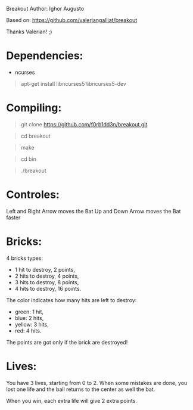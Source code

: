Breakout
Author: Ighor Augusto

Based on: https://github.com/valeriangalliat/breakout

Thanks Valerian! ;)

# Dependencies:

- ncurses

> apt-get install libncurses5 libncurses5-dev

# Compiling:

> git clone https://github.com/f0rb1dd3n/breakout.git 

> cd breakout

> make

> cd bin

> ./breakout

# Controles: 

Left and Right Arrow moves the Bat
Up and Down Arrow moves the Bat faster

# Bricks: 

4 bricks types:

- 1 hit to destroy, 2 points,
- 2 hits to destroy, 4 points,
- 3 hits to destroy, 8 points,
- 4 hits to destroy, 16 points.

The color indicates how many hits are left to destroy:

- green:	1 hit,
- blue:		2 hits,
- yellow:	3 hits,
- red:		4 hits.

The points are got only if the brick are destroyed!

# Lives: 

You have 3 lives, starting from 0 to 2. When some mistakes
are done, you lost one life and the ball returns to the
center as well the bat.

When you win, each extra life will give 2 extra points.
